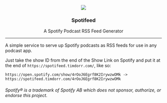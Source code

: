<p align="center">
  <img src="https://media.giphy.com/media/f9SyS82mgPi4vYeppV/giphy.gif">
</p>

<h3 align="center">
  Spotifeed
</h3>

<p align="center">
  A Spotify Podcast RSS Feed Generator
</p>

---

A simple service to serve up Spotify podcasts as RSS feeds for use in any podcast app. 


Just take the show ID from the end of the Show Link on Spotify and put it at the end of `https://spotifeed.timdorr.com/`, like so:

```
https://open.spotify.com/show/4rOoJ6Egrf8K2IrywzwOMk -> https://spotifeed.timdorr.com/4rOoJ6Egrf8K2IrywzwOMk
```


###### _Spotify® is a trademark of Spotify AB which does not sponsor, authorize, or endorse this project._
